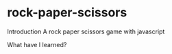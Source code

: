 # rock-paper-scissors

Introduction
A rock paper scissors game with javascript

What have I learned?